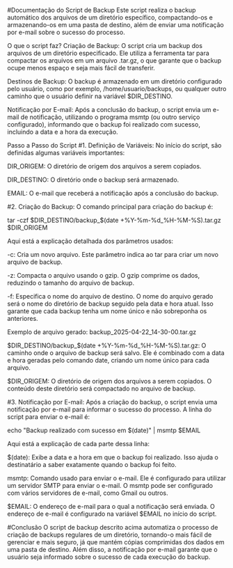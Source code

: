 #Documentação do Script de Backup
Este script realiza o backup automático dos arquivos de um diretório específico, compactando-os e armazenando-os em uma pasta de destino, além de enviar uma notificação por e-mail sobre o sucesso do processo.

O que o script faz?
Criação de Backup: O script cria um backup dos arquivos de um diretório especificado. Ele utiliza a ferramenta tar para compactar os arquivos em um arquivo .tar.gz, o que garante que o backup ocupe menos espaço e seja mais fácil de transferir.

Destinos de Backup: O backup é armazenado em um diretório configurado pelo usuário, como por exemplo, /home/usuario/backups, ou qualquer outro caminho que o usuário definir na variável $DIR_DESTINO.

Notificação por E-mail: Após a conclusão do backup, o script envia um e-mail de notificação, utilizando o programa msmtp (ou outro serviço configurado), informando que o backup foi realizado com sucesso, incluindo a data e a hora da execução.

Passo a Passo do Script
#1. Definição de Variáveis:
No início do script, são definidas algumas variáveis importantes:

DIR_ORIGEM: O diretório de origem dos arquivos a serem copiados.

DIR_DESTINO: O diretório onde o backup será armazenado.

EMAIL: O e-mail que receberá a notificação após a conclusão do backup.

#2. Criação do Backup:
O comando principal para criação do backup é:

tar -czf $DIR_DESTINO/backup_$(date +%Y-%m-%d_%H-%M-%S).tar.gz $DIR_ORIGEM

Aqui está a explicação detalhada dos parâmetros usados:

-c: Cria um novo arquivo. Este parâmetro indica ao tar para criar um novo arquivo de backup.

-z: Compacta o arquivo usando o gzip. O gzip comprime os dados, reduzindo o tamanho do arquivo de backup.

-f: Especifica o nome do arquivo de destino. O nome do arquivo gerado será o nome do diretório de backup seguido pela data e hora atual.
 Isso garante que cada backup tenha um nome único e não sobreponha os anteriores.

Exemplo de arquivo gerado: backup_2025-04-22_14-30-00.tar.gz

$DIR_DESTINO/backup_$(date +%Y-%m-%d_%H-%M-%S).tar.gz: O caminho onde o arquivo de backup será salvo.
 Ele é combinado com a data e hora geradas pelo comando date, criando um nome único para cada arquivo.

$DIR_ORIGEM: O diretório de origem dos arquivos a serem copiados. O conteúdo deste diretório será compactado no arquivo de backup.

#3. Notificação por E-mail:
Após a criação do backup, o script envia uma notificação por e-mail para informar o sucesso do processo. A linha do script para enviar o e-mail é:

echo "Backup realizado com sucesso em $(date)" | msmtp $EMAIL

Aqui está a explicação de cada parte dessa linha:

$(date): Exibe a data e a hora em que o backup foi realizado. Isso ajuda o destinatário a saber exatamente quando o backup foi feito.

msmtp: Comando usado para enviar o e-mail. Ele é configurado para utilizar um servidor SMTP para enviar o e-mail. 
O msmtp pode ser configurado com vários servidores de e-mail, como Gmail ou outros.

$EMAIL: O endereço de e-mail para o qual a notificação será enviada. O endereço de e-mail é configurado na variável $EMAIL no início do script.

#Conclusão
O script de backup descrito acima automatiza o processo de criação de backups regulares de um diretório, 
tornando-o mais fácil de gerenciar e mais seguro, já que mantém cópias comprimidas dos dados em uma pasta de destino. 
Além disso, a notificação por e-mail garante que o usuário seja informado sobre o sucesso de cada execução do backup.

